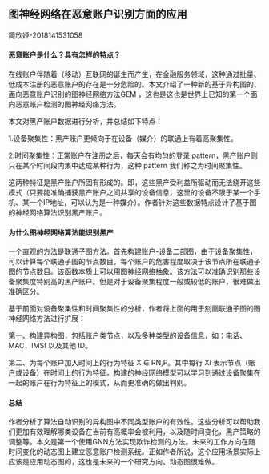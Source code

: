 ## 图神经网络在恶意账户识别方面的应用

简欣娅-2018141531058

#### **恶意账户是什么？具有怎样的特点？**

在线账户伴随着（移动）互联网的诞生而产生，在金融服务领域，这种通过批量、低成本注册的恶意账户的存在是十分危险的。本文介绍了一种新的基于异构图的、面向恶意账户识别的图神经网络方法GEM ，这也是这也是世界上已知的第一个面向恶意账户检测的图神经网络方法。

本文对黑产账户数据进行分析，并总结如下特点：

1.设备聚集性：黑产账户更倾向于在设备（媒介）的联通上有着高聚集性。

2.时间聚集性：正常账户在注册之后，每天会有均匀的登录 pattern，黑产账户则只在某个时间段内集中达成某种行为，这种 pattern 我们称之为时间聚集性。

这两种特征是黑产账户所固有形成的。即，这些黑产受利益所驱动而无法绕开这些模式（只要能准确捕获黑产账户之间共享的设备信息，这里的设备不限于某一个手机、某一个IP地址，可以认为是一种媒介）。作者针对这些数据特点设计了基于图的神经网络算法识别黑产账户。

#### **为什么图神经网络算法能识别黑产**

一个直观的方法是联通子图方法。首先构建账户-设备二部图，由于设备聚集性，可以计算每个联通子图的节点数目，每个账户的危害程度取决于该节点所在联通子图的节点数目。该函数本质上可以用图神经网络抽象。该方法可以准确识别那些设备聚集度特别高的黑产账户。但是对于设备聚集程度一般或较低的账户，很难做出准确区分。

基于前面对设备聚集性和时间聚集性的分析，作者将上面的用于刻画联通子图的图神经网络方法进行扩展：

第一、构建异构图，包括账户类节点，以及多种类型的设备信息，如：电话、MAC、IMSI 以及其他 ID。

第二、为每个账户加入时间上的行为特征 X ∈ RN,P。其中每行 Xi 表示节点（账户或设备）在时间上的行为特征。构建的神经网络模型可以学习到通过设备聚集在一起的账户在行为特征上的模式，从而更准确的做出判别。

#### 总结

作者分析了算法自动识别的异构图中不同类型账户的有效性。这些分析可以帮助我们更加有效理解哪类设备在当前有高概率会被利用，以及随时间变化，黑产策略的调整等。本文是第一个使用GNN方法实现欺诈检测的方法。未来的工作方向在随时间变化的动态图上建立恶意账户检测系统。正如作者所说，这个应用场景实际上应该是应用动态图的，这也是未来的一个研究方向。动态图很难做。
